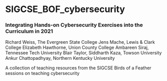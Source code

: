 # SIGCSE_BOF_cybersecurity
### Integrating Hands-on Cybersecurity Exercises into the Curriculum in 2021

Richard Weiss, The Evergreen State College
Jens Mache, Lewis & Clark College 
Elizabeth Hawthorne, Union County College 
Ambareen Siraj, Tennessee Tech University
Blair Taylor, Siddharth Kaza, Towson University
Ankur Chattopadhyay, Northern Kentucky University

A collection of teaching resources from the SIGCSE Birds of a Feather sessions on teaching cybersecurity 
